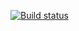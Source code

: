 [![Build status](https://ci.appveyor.com/api/projects/status/ciyef36kj21s8xy0?svg=true)](https://ci.appveyor.com/project/Watsupkin/money-transfer-test)